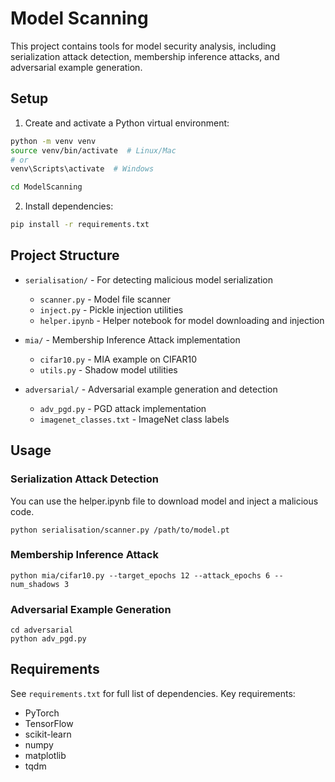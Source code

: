 # Model Scanning

This project contains tools for model security analysis, including serialization attack detection, membership inference attacks, and adversarial example generation.

## Setup

1. Create and activate a Python virtual environment:
```bash
python -m venv venv
source venv/bin/activate  # Linux/Mac
# or
venv\Scripts\activate  # Windows
```

```bash
cd ModelScanning
```

2. Install dependencies:
```bash
pip install -r requirements.txt
```

## Project Structure

- `serialisation/` - For detecting malicious model serialization
    - `scanner.py` - Model file scanner
    - `inject.py` - Pickle injection utilities
    - `helper.ipynb` - Helper notebook for model downloading and injection

- `mia/` - Membership Inference Attack implementation
    - `cifar10.py` - MIA example on CIFAR10
    - `utils.py` - Shadow model utilities

- `adversarial/` - Adversarial example generation and detection
    - `adv_pgd.py` - PGD attack implementation
    - `imagenet_classes.txt` - ImageNet class labels

## Usage

### Serialization Attack Detection
You can use the helper.ipynb file to download model and inject a malicious code.
```
python serialisation/scanner.py /path/to/model.pt
```

### Membership Inference Attack

```
python mia/cifar10.py --target_epochs 12 --attack_epochs 6 --num_shadows 3
```

### Adversarial Example Generation

```
cd adversarial
python adv_pgd.py
```

## Requirements

See `requirements.txt` for full list of dependencies. Key requirements:

- PyTorch
- TensorFlow 
- scikit-learn
- numpy
- matplotlib
- tqdm
